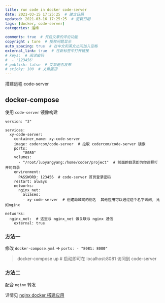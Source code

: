 ```yaml
---
title: run code in docker code-server
date: 2021-03-15 17:25:25  # 建立日期
updated: 2021-03-16 17:25:25  # 更新日期
tags: [docker, code-server]
categories: 运维

comments: true  # 开启文章的评论功能
copyright : ture  # 授权问题显示
auto_spacing: true  # 在中文和英文之间加入空格
external_link: true  # 在新标签中打开链接
# keys:  # 阅读密码
#  - '123456'
# publish: false  # 文章是否发布
# sticky: 100  # 文章置顶
---
```


搭建远程 code-server
<!-- more -->

## docker-compose
使用 `code-server` 镜像构建
```docker
version: "3"

services:
  xy-code-server:
    container_name: xy-code-server
    image: codercom/code-server  # 拉取 codercom/code-server 镜像
    ports:
      - "8080"
    volumes:
      - "/root/luoyangyang:/home/coder/project"  # 前面的目录即为你远程打开的目录
    environment:
      PASSWORD: 123456  # code-server 首页登录密码
    restart: always
    networks:
      nginx_net:
        aliases:
        - xy-code-server  # 创建局域网的别名  其他应用可以通过这个名字访问, 比如nginx

networks:
  nginx_net:  # 这里与 nginx_net 做关联与 nginx 通信
    external: true
```
### 方法一
修改 `docker-compose.yml` => `ports: - "8081: 8080"`
> docker-compose up # 启动即可在 localhost:8081 访问到 code-server

### 方法二
配合 `nginx` 转发

详情见 [nginx docker 搭建应用](./nginx_docker.md)
